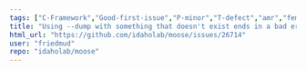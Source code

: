```yaml
---
tags: ["C-Framework","Good-first-issue","P-minor","T-defect","amr","fem","finite-elements","finite-volumes","multiphysics","object-oriented","parallel","simulation"]
title: "Using --dump with something that doesn't exist ends in a bad error"
html_url: "https://github.com/idaholab/moose/issues/26714"
user: "friedmud"
repo: "idaholab/moose"
---
```



